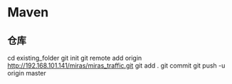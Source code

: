 # Maven
## 仓库
cd existing_folder
git init
git remote add origin http://192.168.101.141/miras/miras_traffic.git
git add .
git commit
git push -u origin master